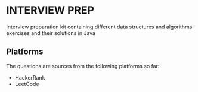 # INTERVIEW PREP

Interview preparation kit containing different data structures and algorithms exercises and their solutions in Java

## Platforms

The questions are sources from the following platforms so far:

- HackerRank
- LeetCode
